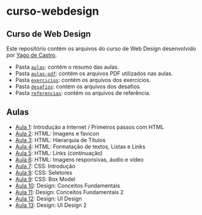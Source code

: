 # curso-webdesign

## Curso de Web Design

Este repositório contém os arquivos do curso de Web Design desenvolvido por 
[Yago de Castro](https://github.com/yagodecastro/).

- Pasta [`aulas`](./aulas): contém o resumo das aulas.
- Pasta [`aulas-pdf`](./referencias/curso-html-css-gustavo-guanabara/aulas-pdf/): contém os arquivos PDF utilizados nas aulas.
- Pasta [`exercicios`](./exercicios): contém os arquivos dos exercícios.
- Pasta [`desafios`](./desafios): contém os arquivos dos desafios.
- Pasta [`referencias`](./referencias): contém os arquivos de referência. 

## Aulas

- [Aula 1](./aulas/aula-001.md): Introdução a Internet / Primeiros passos com HTML
- [Aula 2](./aulas/aula-002.md): HTML: Imagens e favicon
- [Aula 3](./aulas/aula-003.md): HTML: Hierarquia de Títulos
- [Aula 4](./aulas/aula-004.md): HTML: Formatação de textos, Listas e Links
- [Aula 5](./aulas/aula-005.md): HTML: Links (continuação)
- [Aula 6](./aulas/aula-006.md): HTML: Imagens responsivas, áudio e vídeo
- [Aula 7](./aulas/aula-007.md): CSS: Introdução
- [Aula 8](./aulas/aula-008.md): CSS: Seletores
- [Aula 9](./aulas/aula-009.md): CSS: Box Model
- [Aula 10](./aulas/aula-010.md): Design: Conceitos Fundamentais
- [Aula 11](./aulas/aula-011.md): Design: Conceitos Fundamentais 2
- [Aula 12](./aulas/aula-012.md): Design: UI Design
- [Aula 13](./aulas/aula-013.md): Design: UI Design 2